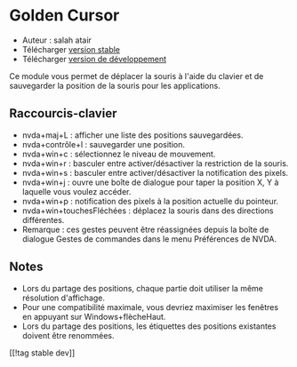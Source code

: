 # Golden Cursor #

* Auteur : salah atair
* Télécharger [version stable][1]
* Télécharger [version de développement][2]

Ce module vous permet de déplacer la souris à l'aide du clavier et de
sauvegarder la position de la souris pour les applications.

## Raccourcis-clavier

* nvda+maj+L : afficher une liste des positions sauvegardées.
* nvda+contrôle+l : sauvegarder une position.
* nvda+win+c : sélectionnez le niveau de mouvement.
* nvda+win+r : basculer entre activer/désactiver la restriction de la
  souris.
* nvda+win+s : basculer entre activer/désactiver la notification des pixels.
* nvda+win+j : ouvre une boîte de dialogue pour taper la position X, Y à
  laquelle vous voulez accéder.
* nvda+win+p : notification des pixels à la position actuelle du pointeur.
* nvda+win+touchesFléchées : déplacez la souris dans des directions
  différentes.
* Remarque : ces gestes peuvent être réassignées depuis la boîte de dialogue
  Gestes de commandes dans le menu Préférences de NVDA.

## Notes

* Lors du partage des positions, chaque partie doit utiliser la même
  résolution d'affichage.
* Pour une compatibilité maximale, vous devriez maximiser les fenêtres en
  appuyant sur Windows+flècheHaut.
* Lors du partage des positions, les étiquettes des positions existantes
  doivent être renommées.

[[!tag stable dev]]

[1]: https://addons.nvda-project.org/files/get.php?file=gc

[2]: https://addons.nvda-project.org/files/get.php?file=gc-dev
